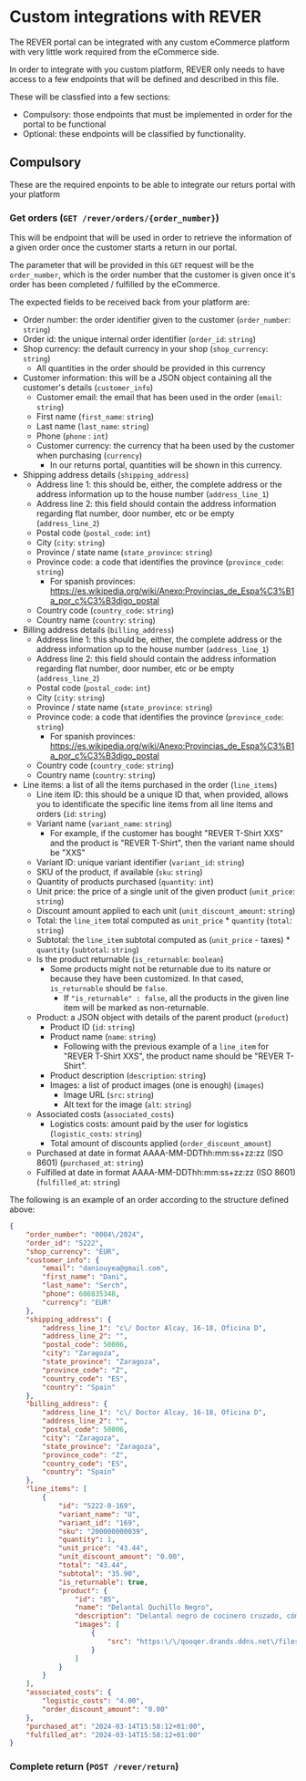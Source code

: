 # Custom integrations with REVER
The REVER portal can be integrated with any custom eCommerce platform with very little work required from the eCommerce side.

In order to integrate with you custom platform, REVER only needs to have access to a few endpoints that will be defined and described in this file.

These will be classfied into a few sections:
- Compulsory: those endpoints that must be implemented in order for the portal to be functional
- Optional: these endpoints will be classified by functionality.

## Compulsory
These are the required enpoints to be able to integrate our returs portal with your platform
### Get orders (`GET /rever/orders/{order_number}`)
This will be endpoint that will be used in order to retrieve the information of a given order once the customer starts a return in our portal.

The parameter that will be provided in this `GET` request will be the `order_number`, which is the order number that the customer is given once it's order has been completed / fulfilled by the eCommerce.

The expected fields to be received back from your platform are:
- Order number: the order identifier given to the customer (`order_number`: `string`)
- Order id: the unique internal order identifier (`order_id`: `string`)
- Shop currency: the default currency in your shop (`shop_currency`: `string`)
  - All quantities in the order should be provided in this currency
- Customer information: this will be a JSON object containing all the customer's details (`customer_info`)
  - Customer email: the email that has been used in the order (`email`: `string`)
  - First name (`first_name`: `string`)
  - Last name (`last_name`: `string`)
  - Phone (`phone` : `int`)
  - Customer currency: the currency that ha been used by the customer when purchasing (`currency`)
    - In our returns portal, quantities will be shown in this currency.
- Shipping address details (`shipping_address`)
  - Address line 1: this should be, either, the complete address or the address information up to the house number (`address_line_1`)
  - Address line 2: this field should contain the address information regarding flat number, door number, etc or be empty (`address_line_2`)
  - Postal code (`postal_code`: `int`)
  - City (`city`: `string`)
  - Province / state name (`state_province`: `string`)
  - Province code: a code that identifies the province (`province_code`: `string`)
    - For spanish provinces: https://es.wikipedia.org/wiki/Anexo:Provincias_de_Espa%C3%B1a_por_c%C3%B3digo_postal
  - Country code (`country_code`: `string`)
  - Country name (`country`: `string`)
- Billing address details (`billing_address`)
  - Address line 1: this should be, either, the complete address or the address information up to the house number (`address_line_1`)
  - Address line 2: this field should contain the address information regarding flat number, door number, etc or be empty (`address_line_2`)
  - Postal code (`postal_code`: `int`)
  - City (`city`: `string`)
  - Province / state name (`state_province`: `string`)
  - Province code: a code that identifies the province (`province_code`: `string`)
    - For spanish provinces: https://es.wikipedia.org/wiki/Anexo:Provincias_de_Espa%C3%B1a_por_c%C3%B3digo_postal
  - Country code (`country_code`: `string`)
  - Country name (`country`: `string`)
- Line items: a list of all the items purchased in the order (`line_items`)
  - Line item ID: this should be a unique ID that, when provided, allows you to identificate the specific line items from all line items and orders (`id`: `string`)
  - Variant name (`variant_name`: `string`)
    - For example, if the customer has bought "REVER T-Shirt XXS" and the product is "REVER T-Shirt", then the variant name should be "XXS"
  - Variant ID: unique variant identifier (`variant_id`: `string`)
  - SKU of the product, if available (`sku`: `string`)
  - Quantity of products purchased (`quantity`: `int`)
  - Unit price: the price of a single unit of the given product (`unit_price`: `string`)
  - Discount amount applied to each unit (`unit_discount_amount`: `string`)
  - Total: the `line_item` total computed as `unit_price` * `quantity` (`total`: `string`)
  - Subtotal: the `line_item` subtotal computed as (`unit_price` - taxes) * `quantity` (`subtotal`: `string`)
  - Is the product returnable (`is_returnable`: `boolean`)
    - Some products might not be returnable due to its nature or because they have been customized. In that cased, `is_returnable` should be `false`.
      - If `"is_returnable" : false`, all the products in the given line item will be marked as non-returnable.
  - Product: a JSON object with details of the parent product (`product`)
    - Product ID (`id`: `string`)
    - Product name (`name`: `string`)
      - Following with the previous example of a `line_item` for "REVER T-Shirt XXS", the product name should be "REVER T-Shirt".
    - Product description (`description`: `string`)
    - Images: a list of product images (one is enough) (`images`)
      - Image URL (`src`: `string`)
      - Alt text for the image (`alt`: `string`)
  - Associated costs (`associated_costs`)
    - Logistics costs: amount paid by the user for logistics (`logistic_costs`: `string`)
    - Total amount of discounts applied (`order_discount_amount`)
  - Purchased at date in format AAAA-MM-DDThh:mm:ss+zz:zz (ISO 8601) (`purchased_at`: `string`)
  - Fulfilled at date in format AAAA-MM-DDThh:mm:ss+zz:zz (ISO 8601) (`fulfilled_at`: `string`)

The following is an example of an order according to the structure defined above:
```json
{
	"order_number": "0004\/2024",
	"order_id": "5222",
	"shop_currency": "EUR",
	"customer_info": {
		"email": "daniouyea@gmail.com",
		"first_name": "Dani",
		"last_name": "Serch",
		"phone": 686835348,
		"currency": "EUR"
	},
	"shipping_address": {
		"address_line_1": "c\/ Doctor Alcay, 16-18, Oficina D",
		"address_line_2": "",
		"postal_code": 50006,
		"city": "Zaragoza",
		"state_province": "Zaragoza",
		"province_code": "Z",
		"country_code": "ES",
		"country": "Spain"
	},
	"billing_address": {
		"address_line_1": "c\/ Doctor Alcay, 16-18, Oficina D",
		"address_line_2": "",
		"postal_code": 50006,
		"city": "Zaragoza",
		"state_province": "Zaragoza",
		"province_code": "Z",
		"country_code": "ES",
		"country": "Spain"
	},
	"line_items": [
		{
			"id": "5222-0-169",
			"variant_name": "U",
			"variant_id": "169",
			"sku": "200000000039",
			"quantity": 1,
			"unit_price": "43.44",
			"unit_discount_amount": "0.00",
			"total": "43.44",
			"subtotal": "35.90",
			"is_returnable": true,
			"product": {
				"id": "85",
				"name": "Delantal Quchillo Negro",
				"description": "Delantal negro de cocinero cruzado, cómodo y con estilo para el trabajo en la cocina. ",
				"images": [
					{
						"src": "https:\/\/qooqer.drands.ddns.net\/files\/images\/polo-delantal-quchillo32183.jpg"
					}
				]
			}
		}
	],
	"associated_costs": {
		"logistic_costs": "4.00",
		"order_discount_amount": "0.00"
	},
	"purchased_at": "2024-03-14T15:58:12+01:00",
	"fulfilled_at": "2024-03-14T15:58:12+01:00"
}
```


### Complete return (`POST /rever/return`)
